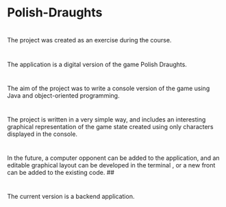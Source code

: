 # Polish-Draughts
#
The project was created as an exercise during the course. 
#
The application is a digital version of the game Polish Draughts. 
# 
The aim of the project was to write a console version of the game using Java and object-oriented programming.  
# 
The project is written in a very simple way, and includes an interesting graphical representation of the game state created using only characters displayed in the console. 
# 
In the future, a computer opponent can be added to the application, and an editable graphical layout can be developed in the terminal , or a new front can be added to the existing code. ##
#
The current version is a backend application.
